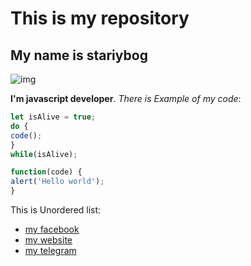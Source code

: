 # This is my repository

## My name is stariybog
![img](https://static.wikia.nocookie.net/twitch/images/4/43/Stariy_bog.png/revision/latest?cb=20240930183509)

**I'm javascript developer**. *There is Example of my code*:
```javascript
let isAlive = true;
do {
code();
}
while(isAlive);

function(code) {
alert('Hello world');
}
```
This is Unordered list:
* [my facebook]()
* [my website]()
* [my telegram]()
